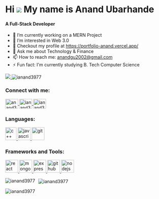 Hi ![](https://user-images.githubusercontent.com/18350557/176309783-0785949b-9127-417c-8b55-ab5a4333674e.gif) My name is Anand Ubarhande
======================================================================================================================================
<h4>A Full-Stack Developer</h4>

- 🔭 I’m currently working on a MERN Project
- 🌱 I’m interested in Web 3.0
- 👯 Checkout my profile at https://portfolio-anand.vercel.app/
- 💬 Ask me about Technology & Finance
- 📫 How to reach me: anandgu2002@gmail.com
- ⚡ Fun fact: I'm currently studying B. Tech Computer Science

<p align="left">
  <a href="https://www.github.com/ianand3977" target="_blank" rel="noreferrer">
    <img src="https://img.shields.io/github/followers/ianand3977?logo=github&style=for-the-badge&color=0891b2&labelColor=1c1917" />
  </a>
  <img src="https://komarev.com/ghpvc/?username=ianand3977&label=Profile%20views&color=0e75b6&style=flat" alt="ianand3977" />
</p>

<h3 align="left">Connect with me:</h3>
<p align="left">
  <a href="https://www.linkedin.com/in/anand3977/" target="blank">
    <img align="center" src="https://raw.githubusercontent.com/rahuldkjain/github-profile-readme-generator/master/src/images/icons/Social/linked-in-alt.svg" alt="anand3977" height="30" width="40" />
  </a>
  <a href="https://instagram.com/ianand3977" target="blank">
    <img align="center" src="https://raw.githubusercontent.com/rahuldkjain/github-profile-readme-generator/master/src/images/icons/Social/instagram.svg" alt="ianand3977" height="30" width="40" />
  </a>
  <a href="https://www.leetcode.com/ianand3977" target="blank">
    <img align="center" src="https://raw.githubusercontent.com/rahuldkjain/github-profile-readme-generator/master/src/images/icons/Social/leet-code.svg" alt="ianand3977" height="30" width="40" />
  </a>
</p>

<h3 align="left">Languages:</h3>
<p align="left">
  <a href="https://reactjs.org/" target="_blank" rel="noreferrer">
    <img src="https://upload.wikimedia.org/wikipedia/commons/thumb/1/18/ISO_C%2B%2B_Logo.svg/800px-ISO_C%2B%2B_Logo.svg.png" alt="c++" width="35" height="40"/>
  </a>
  <a href="https://firebase.google.com/" target="_blank" rel="noreferrer">
    <img src="https://upload.wikimedia.org/wikipedia/commons/thumb/9/99/Unofficial_JavaScript_logo_2.svg/2048px-Unofficial_JavaScript_logo_2.svg.png" alt="javascript" width="40" height="40"/>
  </a>
  <a href="https://git-scm.com/" target="_blank" rel="noreferrer">
    <img src="https://cdn-icons-png.flaticon.com/512/226/226777.png" alt="git" width="40" height="40"/>
  </a>
</p>

<h3 align="left">Frameworks and Tools:</h3>
<p align="left">
  <a href="https://reactjs.org/" target="_blank" rel="noreferrer">
    <img src="https://upload.wikimedia.org/wikipedia/commons/thumb/a/a7/React-icon.svg/2300px-React-icon.svg.png" alt="react" width="40" height="40"/>
  </a>
  <a href="https://firebase.google.com/" target="_blank" rel="noreferrer">
    <img src="https://www.tutorialsteacher.com/Content/images/home/mongodb.svg" alt="mongodb" width="40" height="40"/>
  </a>
  <a href="https://flutter.dev" target="_blank" rel="noreferrer">
    <img src="https://wsofter.ru/wp-content/uploads/2017/12/node-express.png" alt="express" width="40" height="40"/>
  </a>
  <a href="https://git-scm.com/" target="_blank" rel="noreferrer">
    <img src="https://img.icons8.com/nolan/512/github.png" alt="github" width="40" height="40"/>
  </a>
  <a href="https://tailwindcss.com/" target="_blank" rel="noreferrer">
    <img src="https://seeklogo.com/images/N/nodejs-logo-FBE122E377-seeklogo.com.png" alt="nodejs" width="40" height="40"/>
  </a>
</p>

<p>
  <img align="left" src="https://github-readme-stats.vercel.app/api/top-langs?username=ianand3977&show_icons=true&locale=en&layout=compact" alt="ianand3977" />
</p>

<p>&nbsp;
  <img align="center" src="https://github-readme-stats.vercel.app/api?username=ianand3977&show_icons=true&locale=en" alt="ianand3977" />
</p>

<p>
  <img align="center" src="https://github-readme-streak-stats.herokuapp.com/?user=ianand3977&" alt="ianand3977" />
</p>
